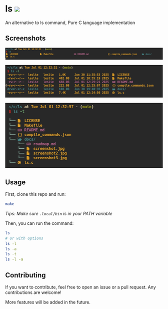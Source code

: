 # ls [![](https://img.shields.io/badge/tag-v0.0.2-green.svg)](https://img.shields.io/badge/tag-v0.0.2-green)


An alternative to ls command, Pure C language implementation

## Screenshots

![screenshot1](docs/screenshot.jpg)

![screenshot2](docs/screenshot2.jpg)

![screenshot3](docs/screenshot3.jpg)

## Usage

First, clone this repo and run:

```bash
make
```

*Tips: Make sure `.local/bin` is in your PATH variable*

Then, you can run the command:

```bash
ls
# or with options
ls -l
ls -a
ls -t
ls -l -a
```

## Contributing

If you want to contribute, feel free to open an issue or a pull request. Any contributions are welcome!

More features will be added in the future.
